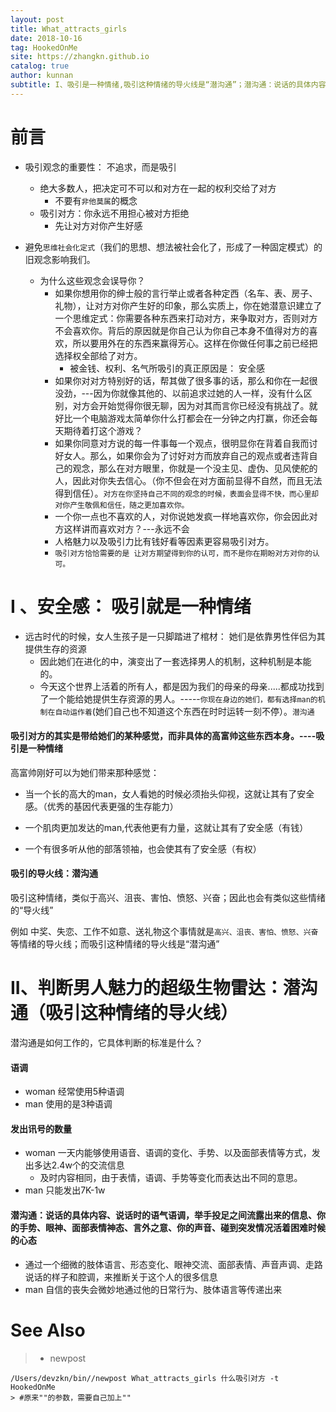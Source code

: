 ```yaml
---
layout: post
title: What_attracts_girls
date: 2018-10-16
tag: HookedOnMe
site: https://zhangkn.github.io
catalog: true
author: kunnan
subtitle: I、吸引是一种情绪,吸引这种情绪的导火线是“潜沟通”；潜沟通：说话的具体内容、说话时的语气语调，举手投足之间流露出来的信息、你的手势、眼神、面部表情神态、言外之意、你的声音、碰到突发情况活着困难时候的心态
---
```




# 前言



* 吸引观念的重要性： 不追求，而是吸引

  * 绝大多数人，把决定可不可以和对方在一起的权利交给了对方
    * 不要有`非他莫属`的概念
  * 吸引对方：你永远不用担心被对方拒绝
    * 先让对方对你产生好感

* 避免`思维社会化定式`（我们的思想、想法被社会化了，形成了一种固定模式）的旧观念影响我们。

  * 为什么这些观念会误导你？
    * 如果你想用你的绅士般的言行举止或者各种定西（名车、表、房子、礼物），让对方对你产生好的印象，那么实质上，你在她潜意识建立了一个思维定式：你需要各种东西来打动对方，来争取对方，否则对方不会喜欢你。背后的原因就是你自己认为你自己本身不值得对方的喜欢，所以要用外在的东西来赢得芳心。这样在你做任何事之前已经把选择权全部给了对方。
      * 被金钱、权利、名气所吸引的真正原因是： 安全感
    * 如果你对对方特别好的话，帮其做了很多事的话，那么和你在一起很没劲，---因为你就像其他的、以前追求过她的人一样，没有什么区别，对方会开始觉得你很无聊，因为对其而言你已经没有挑战了。就好比一个电脑游戏太简单你什么打都会在一分钟之内打赢，你还会每天期待着打这个游戏？
    * 如果你同意对方说的每一件事每一个观点，很明显你在背着自我而讨好女人。那么，如果你会为了讨好对方而放弃自己的观点或者违背自己的观念，那么在对方眼里，你就是一个没主见、虚伪、见风使舵的人，因此对你失去信心。（你不但会在对方面前显得不自然，而且无法得到信任）。`对方在你坚持自己不同的观念的时候，表面会显得不快，而心里却对你产生敬佩和信任，随之更加喜欢你。`
    * 一个你一点也不喜欢的人，对你说她发疯一样地喜欢你，你会因此对方这样讲而喜欢对方？---永远不会
    * 人格魅力以及吸引力比有钱好看等因素更容易吸引对方。
    * `吸引对方恰恰需要的是 让对方期望得到你的认可，而不是你在期盼对方对你的认可。`




# I 、安全感： 吸引就是一种情绪





* 远古时代的时候，女人生孩子是一只脚踏进了棺材： 她们是依靠男性伴侣为其提供生存的资源
  * 因此她们在进化的中，演变出了一套选择男人的机制，这种机制是本能的。
  * 今天这个世界上活着的所有人，都是因为我们的母亲的母亲.....都成功找到了一个能给她提供生存资源的男人。-----`你现在身边的她们，都有选择man的机制在自动运作着`(她们自己也不知道这个东西在时时运转一刻不停）。`潜沟通`



#### 吸引对方的其实是带给她们的某种感觉，而非具体的高富帅这些东西本身。----吸引是一种情绪



高富帅刚好可以为她们带来那种感觉：

* 当一个长的高大的man，女人看她的时候必须抬头仰视，这就让其有了安全感。（优秀的基因代表更强的生存能力）

* 一个肌肉更加发达的man,代表他更有力量，这就让其有了安全感（有钱）

* 一个有很多听从他的部落领袖，也会使其有了安全感（有权）




#### 吸引的导火线：潜沟通





吸引这种情绪，类似于高兴、沮丧、害怕、愤怒、兴奋；因此也会有类似这些情绪的“导火线”



例如 中奖、失恋、工作不如意、送礼物这个事情就是`高兴、沮丧、害怕、愤怒、兴奋`等情绪的导火线；而吸引这种情绪的导火线是“潜沟通”



# II、判断男人魅力的超级生物雷达：潜沟通（吸引这种情绪的导火线）

潜沟通是如何工作的，它具体判断的标准是什么？



#### 语调

* woman 经常使用5种语调
* man 使用的是3种语调

#### 发出讯号的数量



* woman 一天内能够使用语音、语调的变化、手势、以及面部表情等方式，发出多达2.4w个的交流信息
  * 及时内容相同，由于表情，语调、手势等变化而表达出不同的意思。
* man 只能发出7K-1w



#### 潜沟通：说话的具体内容、说话时的语气语调，举手投足之间流露出来的信息、你的手势、眼神、面部表情神态、言外之意、你的声音、碰到突发情况活着困难时候的心态



* 通过一个细微的肢体语言、形态变化、眼神交流、面部表情、声音声调、走路说话的样子和腔调，来推断关于这个人的很多信息
* man 自信的丧失会微妙地通过他的日常行为、肢体语言等传递出来







# See Also 

>* newpost 
>
```
/Users/devzkn/bin//newpost What_attracts_girls 什么吸引对方 -t HookedOnMe
> #原来""的参数，需要自己加上""
```


